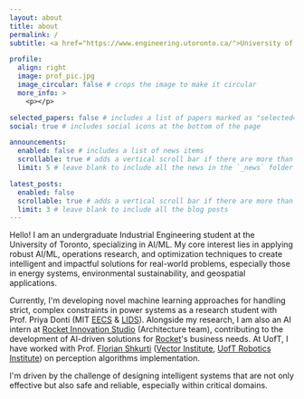```yaml
---
layout: about
title: about
permalink: /
subtitle: <a href="https://www.engineering.utoronto.ca/">University of Toronto</a>. 

profile:
  align: right
  image: prof_pic.jpg
  image_circular: false # crops the image to make it circular
  more_info: >
    <p></p>

selected_papers: false # includes a list of papers marked as "selected={true}"
social: true # includes social icons at the bottom of the page

announcements:
  enabled: false # includes a list of news items
  scrollable: true # adds a vertical scroll bar if there are more than 3 news items
  limit: 5 # leave blank to include all the news in the `_news` folder

latest_posts:
  enabled: false
  scrollable: true # adds a vertical scroll bar if there are more than 3 new posts items
  limit: 3 # leave blank to include all the blog posts
---
```


Hello! I am an undergraduate Industrial Engineering student at the University of Toronto, specializing in AI/ML. My core interest lies in applying robust AI/ML, operations research, and optimization techniques to create intelligent and impactful solutions for real-world problems, especially those in energy systems, environmental sustainability, and geospatial applications.

Currently, I'm developing novel machine learning approaches for handling strict, complex constraints in power systems as a research student with Prof. Priya Donti (MIT <a href="https://www.eecs.mit.edu/">EECS</a> & <a href="https://lids.mit.edu/">LIDS</a>). Alongside my research, I am also an AI intern at <a href="https://rocketinnovationstudio.ca/">Rocket Innovation Studio</a> (Architecture team), contributing to the development of AI-driven solutions for <a href="https://rocketmortgage.ca/">Rocket</a>'s business needs. At UofT, I have worked with Prof. <a href="https://www.cs.toronto.edu/~florian/">Florian Shkurti</a> (<a href="https://vectorinstitute.ai/">Vector Institute</a>, <a href="https://robotics.utoronto.ca/">UofT Robotics Institute</a>) on perception algorithms implementation.

I'm driven by the challenge of designing intelligent systems that are not only effective but also safe and reliable, especially within critical domains.